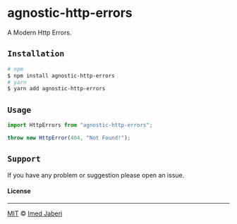# agnostic-http-errors

A Modern Http Errors.

## `Installation`

```bash
# npm
$ npm install agnostic-http-errors
# yarn
$ yarn add agnostic-http-errors
```

## `Usage`

```typescript
import HttpErrors from "agnostic-http-errors";

throw new HttpError(404, "Not Found!");
```

## `Support`

If you have any problem or suggestion please open an issue.

#### License

---

[MIT](LICENSE) &copy; [Imed Jaberi](https://github.com/3imed-jaberi)

